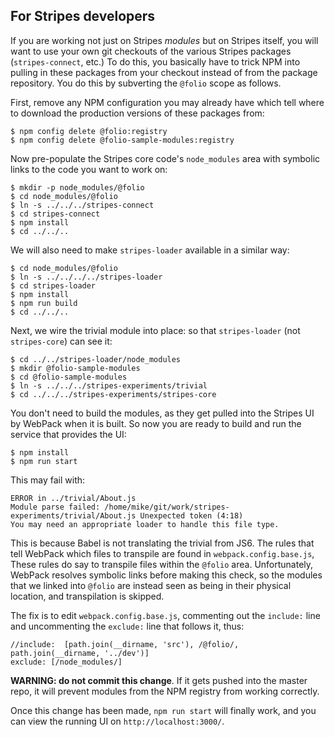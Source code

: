 ## For Stripes developers

If you are working not just on Stripes _modules_ but on Stripes
itself, you will want to use your own git checkouts of the various
Stripes packages (`stripes-connect`, etc.) To do this, you basically
have to trick NPM into pulling in these packages from your checkout
instead of from the package repository. You do this by subverting the
`@folio` scope as follows.

First, remove any NPM configuration you may already have which tell where
to download the production versions of these packages from:

	$ npm config delete @folio:registry
	$ npm config delete @folio-sample-modules:registry

Now pre-populate the Stripes core code's `node_modules` area with symbolic
links to the code you want to work on:

	$ mkdir -p node_modules/@folio
	$ cd node_modules/@folio
	$ ln -s ../../../stripes-connect
	$ cd stripes-connect
	$ npm install
	$ cd ../../..

We will also need to make `stripes-loader` available in a similar way:

	$ cd node_modules/@folio
	$ ln -s ../../../../stripes-loader
	$ cd stripes-loader
	$ npm install
	$ npm run build
	$ cd ../../..

Next, we wire the trivial module into place: so that `stripes-loader`
(not `stripes-core`) can see it:

	$ cd ../../stripes-loader/node_modules
	$ mkdir @folio-sample-modules
	$ cd @folio-sample-modules
	$ ln -s ../../../stripes-experiments/trivial
	$ cd ../../../stripes-experiments/stripes-core

You don't need to build the modules, as they get pulled into the
Stripes UI by WebPack when it is built. So now you are ready to build
and run the service that provides the UI:

	$ npm install
	$ npm run start

This may fail with:

	ERROR in ../trivial/About.js
	Module parse failed: /home/mike/git/work/stripes-experiments/trivial/About.js Unexpected token (4:18)
	You may need an appropriate loader to handle this file type.

This is because Babel is not translating the trivial from JS6. The
rules that tell WebPack which files to transpile are found in
`webpack.config.base.js`, These rules do say to transpile files
within the `@folio` area. Unfortunately, WebPack resolves symbolic
links before making this check, so the modules that we linked into
`@folio` are instead seen as being in their physical location, and
transpilation is skipped.

The fix is to edit `webpack.config.base.js`, commenting out the
`include:` line and uncommenting the `exclude:` line that follows it,
thus:

	//include:  [path.join(__dirname, 'src'), /@folio/, path.join(__dirname, '../dev')]
	exclude: [/node_modules/]

**WARNING: do not commit this change**. If it gets pushed into the
master repo, it will prevent modules from the NPM registry from
working correctly.

Once this change has been made, `npm run start` will finally work, and
you can view the running UI on `http://localhost:3000/`.

